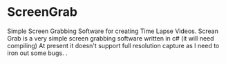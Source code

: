 # ScreenGrab
Simple Screen Grabbing Software for creating Time Lapse Videos. 
Screan Grab is a very simple screen grabbing software written in c# (it will need compiling) 
At present it doesn't support full resolution capture as I need to iron out some bugs. .
